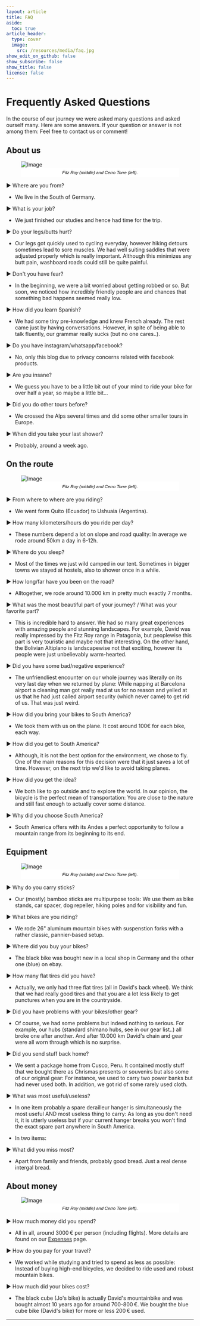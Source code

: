 ```yaml
---
layout: article
title: FAQ
aside:
  toc: true
article_header:
  type: cover
  image:
    src: /resources/media/faq.jpg
show_edit_on_github: false
show_subscribe: false
show_title: false
license: false
---
```


<style>
figcaption {
    font: italic smaller sans-serif;
    text-align: center;
    background: #ffffff;
    color: #000000;
    padding: 6px 0;
} 
</style>

# Frequently Asked Questions

In the course of our journey we were asked many questions and asked ourself many. Here are some answers. If your question or answer is not among them: Feel free to contact us or comment!


## About us

<figure>
  <img alt="Image" title="Fitz Roy" src="/resources/media/fitzroy.jpg" />
  <figcaption>Fitz Roy (middle) and Cerro Torre (left).</figcaption>
</figure>

&#9654; Where are you from?
- We live in the South of Germany.

&#9654; What is your job?
- We just finished our studies and hence had time for the trip.

&#9654; Do your legs/butts hurt?
- Our legs got quickly used to cycling everyday, however hiking detours sometimes lead to sore muscles. We had well suiting saddles that were adjusted properly which is really important. Although this minimizes any butt pain, washboard roads could still be quite painful.

&#9654; Don't you have fear?
- In the beginning, we were a bit worried about getting robbed or so. But soon, we noticed how incredibly friendly people are and chances that something bad happens seemed really low.

&#9654; How did you learn Spanish?
- We had some tiny pre-knowledge and knew French already. The rest came just by having conversations. However, in spite of being able to talk fluently, our grammar really sucks (but no one cares..).

&#9654; Do you have instagram/whatsapp/facebook?
- No, only this blog due to privacy concerns related with facebook products.

&#9654; Are you insane?
- We guess you have to be a little bit out of your mind to ride your bike for over half a year, so maybe a little bit...

&#9654; Did you do other tours before?
- We crossed the Alps several times and did some other smaller tours in Europe.

&#9654; When did you take your last shower?
- Probably, around a week ago.


## On the route

<figure>
  <img alt="Image" title="Fitz Roy" src="/resources/media/fitzroy.jpg" />
  <figcaption>Fitz Roy (middle) and Cerro Torre (left).</figcaption>
</figure>

&#9654; From where to where are you riding?
- We went form Quito (Ecuador) to Ushuaia (Argentina).

&#9654; How many kilometers/hours do you ride per day?
- These numbers depend a lot on slope and road quality: In average we rode around 50km a day in 6-12h.

&#9654; Where do you sleep?
- Most of the times we just wild camped in our tent. Sometimes in bigger towns we stayed at hostels, also to shower once in a while.

&#9654; How long/far have you been on the road?
- Alltogether, we rode around 10.000 km in pretty much exactly 7 months.

&#9654; What was the most beautiful part of your journey? / What was your favorite part?
- This is incredible hard to answer. We had so many great experiences with amazing people and stunning landscapes. For example, David was really impressed by the Fitz Roy range in Patagonia, but peoplewise this part is very touristic and maybe not that interesting. On the other hand, the Bolivian Altiplano is landscapewise not that exciting, however its people were just unbelievably warm-hearted.

&#9654; Did you have some bad/negative experience?
- The unfriendliest encounter on our whole journey was literally on its very last day when we returned by plane: While napping at Barcelona airport a cleaning man got really mad at us for no reason and yelled at us that he had just called airport security (which never came) to get rid of us. That was just weird.

&#9654; How did you bring your bikes to South America?
- We took them with us on the plane. It cost around 100&#8293;&euro; for each bike, each way.

&#9654; How did you get to South America?
- Although, it is not the best option for the environment, we chose to fly. One of the main reasons for this decision were that it just saves a lot of time. However, on the next trip we'd like to avoid taking planes.

&#9654; How did you get the idea?
- We both like to go outside and to explore the world. In our opinion, the bicycle is the perfect mean of transportation: You are close to the nature and still fast enough to actually cover some distance.

&#9654; Why did you choose South America?
- South America offers with its Andes a perfect opportunity to follow a mountain range from its beginning to its end.

## Equipment

<figure>
  <img alt="Image" title="Fitz Roy" src="/resources/media/fitzroy.jpg" />
  <figcaption>Fitz Roy (middle) and Cerro Torre (left).</figcaption>
</figure>

&#9654; Why do you carry sticks?
- Our (mostly) bamboo sticks are multipurpose tools: We use them as bike stands, car spacer, dog repeller, hiking poles and for visibility and fun.

&#9654; What bikes are you riding?
- We rode 26\" aluminum mountain bikes with suspenstion forks with a rather classic, pannier-based setup.

&#9654; Where did you buy your bikes?
- The black bike was bought new in a local shop in Germany and the other one (blue) on ebay.

&#9654; How many flat tires did you have?
- Actually, we only had three flat tires (all in David's back wheel). We think that we had really good tires and that you are a lot less likely to get punctures when you are in the countryside.

&#9654; Did you have problems with your bikes/other gear?
- Of course, we had some problems but indeed nothing to serious. For example, our hubs (standard shimano hubs, see in our gear list..) all broke one after another. And after 10.000 km David's chain and gear were all worn through which is no surprise.

&#9654; Did you send stuff back home?
- We sent a package home from Cusco, Peru. It contained mostly stuff that we bought there as Chrismas presents or souvenirs but also some of our original gear: For instance, we used to carry two power banks but had never used both. In addition, we got rid of some rarely used cloth.

&#9654; What was most useful/useless?
- In one item probably a spare derailleur hanger is simultaneously the most useful AND most useless thing to carry: As long as you don't need it, it is utterly useless but if your current hanger breaks you won't find the exact spare part anywhere in South America.

- In two items: 

&#9654; What did you miss most?
- Apart from family and friends, probably good bread. Just a real dense intergal bread.


## About money

<figure>
  <img alt="Image" title="Fitz Roy" src="/resources/media/fitzroy.jpg" />
  <figcaption>Fitz Roy (middle) and Cerro Torre (left).</figcaption>
</figure>

&#9654; How much money did you spend?
- All in all, around 3000&#8239;&euro; per person (including flights). More details are found on our [Expenses](/resources/expenses.html) page.

&#9654; How do you pay for your travel?
- We worked while studying and tried to spend as less as possible: Instead of buying high-end bicycles, we decided to ride used and robust mountain bikes.

&#9654; How much did your bikes cost?
- The black cube (Jo's bike) is actually David's mountainbike and was bought almost 10 years ago for around 700-800&#8239;&euro;. We bought the blue cube bike (David's bike) for more or less 200&#8239;&euro; used.

***
